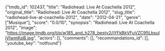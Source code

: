 {"tmdb_id": 102437, "title": "Radiohead: Live At Coachella 2012", "original_title": "Radiohead: Live At Coachella 2012", "slug_title": "radiohead-live-at-coachella-2012", "date": "2012-04-21", "genre": ["Musique"], "score": "0.0/10", "synopsis": "Radiohead: Live At Coachella 2012", "image": "https://image.tmdb.org/t/p/w185_and_h278_bestv2/iYFkBkVFuVZC95LbsuIiVIwmKpB.jpg", "actors": [], "comments": [], "recommandations_id": [], "youtube_key": "notfound"}